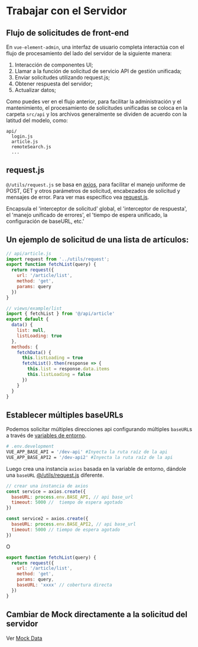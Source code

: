 # Trabajar con el Servidor

## Flujo de solicitudes de front-end

En `vue-element-admin`, una interfaz de usuario completa interactúa con el flujo de procesamiento del lado del servidor de la siguiente manera:

1.  Interacción de componentes UI;
2.  Llamar a la función de solicitud de servicio API de gestión unificada;
3.  Enviar solicitudes utilizando request.js;
4.  Obtener respuesta del servidor;
5.  Actualizar datos;

Como puedes ver en el flujo anterior, para facilitar la administración y el mantenimiento, el procesamiento de solicitudes unificadas se coloca en la carpeta `src/api` y los archivos generalmente se dividen de acuerdo con la latitud del modelo, como:

```
api/
  login.js
  article.js
  remoteSearch.js
  ...
```

## request.js

`@/utils/request.js` se basa en [axios](https://github.com/axios/axios), para facilitar el manejo uniforme de POST, GET y otros parámetros de solicitud, encabezados de solicitud y mensajes de error. Para ver mas específico vea [request.js](https://github.com/PanJiaChen/vue-element-admin/blob/master/src/utils/request.js).

Encapsula el 'interceptor de solicitud' global, el 'interceptor de respuesta', el 'manejo unificado de errores', el 'tiempo de espera unificado, la configuración de baseURL, etc.'

## Un ejemplo de solicitud de una lista de artículos:

```js
// api/article.js
import request from '../utils/request';
export function fetchList(query) {
  return request({
    url: '/article/list',
    method: 'get',
    params: query
  })
}

// views/example/list
import { fetchList } from '@/api/article'
export default {
  data() {
    list: null,
    listLoading: true
  },
  methods: {
    fetchData() {
      this.listLoading = true
      fetchList().then(response => {
        this.list = response.data.items
        this.listLoading = false
      })
    }
  }
}
```

## Establecer múltiples baseURLs

Podemos solicitar múltiples direcciones api configurando múltiples `baseURL`s a través de [variables de entorno](/guide/essentials/deploy.html).

```bash
# .env.development
VUE_APP_BASE_API = '/dev-api' #Inyecta la ruta raíz de la api
VUE_APP_BASE_API2 = '/dev-api2' #Inyecta la ruta raíz de la api
```

Luego crea una instancia `axios` basada en la variable de entorno, dándole una `baseURL` [@/utils/request.js](https://github.com/PanJiaChen/vue-element-admin/blob/master/src/utils/request.js) diferente.

```js
// crear una instancia de axios
const service = axios.create({
  baseURL: process.env.BASE_API, // api base_url
  timeout: 5000 //  tiempo de espera agotado
})

const service2 = axios.create({
  baseURL: process.env.BASE_API2, // api base_url
  timeout: 5000 // tiempo de espera agotado
})
```

O

```js
export function fetchList(query) {
  return request({
    url: '/article/list',
    method: 'get',
    params: query,
    baseURL: 'xxxx' // cobertura directa
  })
}
```

## Cambiar de Mock directamente a la solicitud del servidor

Ver [Mock Data](mock-api.md)
